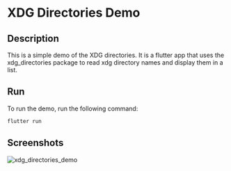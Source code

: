 # XDG Directories Demo

## Description

This is a simple demo of the XDG directories.  It is a flutter app that
uses the xdg_directories package to read xdg directory names and display them in a
list.

## Run

To run the demo, run the following command:

```bash
flutter run
```

## Screenshots

![xdg_directories_demo](https://github.com/eriko13/packages/assets/36830415/7798a4ac-ddd1-4aab-8065-40802862776f)

